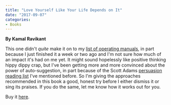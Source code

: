 ```yaml
---
title: "Love Yourself Like Your Life Depends on It"
date: "2017-09-07"
categories:
- Books
---
```


**By Kamal Ravikant**

This one didn't _quite_ make it on to my [list of operating manuals](https://www.jeffrussellcoaching.com/coaching-blog/2017/7/14/my-operating-manuals-for-life), in part because I just finished it a week or two ago and I'm not sure how much of an impact it's had on me yet. It might sound hopelessly like positive thinking hippy dippy crap, but I've been getting more and more convinced about the power of auto-suggestion, in part because of the Scott Adams [persuasion reading list](http://jeffrussellcoaching.us15.list-manage1.com/track/click?u=df2d4a2d24de687c5851d6fb7&id=08b4705a3e&e=a21731beeb) I've mentioned before. So I'm giving the approaches recommended in this book a good, honest try before I either dismiss it or sing its praises. If you do the same, let me know how it works out for you.

Buy it [here](https://smile.amazon.com/Love-Yourself-Like-Your-Depends-ebook/dp/B0086BX8UE/ref=sr_1_1?s=digital-text&ie=UTF8&qid=1507241184&sr=1-1&keywords=love+yourself+like+your+life+depends+on+it).
